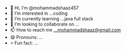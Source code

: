 - 👋 Hi, I’m @mohammadshaaz457
- 👀 I’m interested in ...coding
- 🌱 I’m currently learning ...java full stack
- 💞️ I’m looking to collaborate on ...
- 📫 How to reach me ...mohammadshaaz@gmail.com
- 😄 Pronouns: ...
- ⚡ Fun fact: ...

<!---
mohammadshaaz457/mohammadshaaz457 is a ✨ special ✨ repository because its `README.md` (this file) appears on your GitHub profile.
You can click the Preview link to take a look at your changes.
--->
